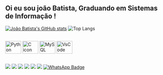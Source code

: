 ## Oi eu sou joão Batista, Graduando em Sistemas de Informação !


[![João Batista's GitHub stats](https://github-readme-stats.vercel.app/api?username=jffilho618&show_icons=true&theme=solarized-light)](https://github.com/jffilho618)
![Top Langs](https://github-readme-stats.vercel.app/api/top-langs/?username=jffilho618&layout=donut-vertical&theme=solarized-light_width=468)




<div style="display: inline_block"><br>
  <img src="https://cdn.jsdelivr.net/gh/devicons/devicon@latest/icons/python/python-original.svg" alt="Python icon" height="40" width="50" />
  <img src="https://cdn.jsdelivr.net/gh/devicons/devicon@latest/icons/c/c-original.svg" alt="C icon" height="40" width="50" />
  <img src="https://cdn.jsdelivr.net/gh/devicons/devicon/icons/mysql/mysql-original.svg" alt="MySQL icon" height="40" width="50" />
  <img src="https://cdn.jsdelivr.net/gh/devicons/devicon@latest/icons/visualstudio/visualstudio-plain.svg" alt="VsCode icon" height="40" width="50"/>
          


        
</div>
  
  ##
 
<div> 
  <a href="https://https://www.youtube.com/@bomb4tv261" target="_blank"><img src="https://img.shields.io/badge/YouTube-FF0000?style=for-the-badge&logo=youtube&logoColor=white" target="_blank"></a>
  <a href="https://instagram.com/devjotaf" target="_blank"><img src="https://img.shields.io/badge/-Instagram-%23E4405F?style=for-the-badge&logo=instagram&logoColor=white" target="_blank"></a>
 	<a href="https://www.twitch.tv/bomb4tv_" target="_blank"><img src="https://img.shields.io/badge/Twitch-9146FF?style=for-the-badge&logo=twitch&logoColor=white" target="_blank"></a>
  <a href="https://discord.gg/wagxzStdcR" target="_blank"><img src="https://img.shields.io/badge/Discord-7289DA?style=for-the-badge&logo=discord&logoColor=white" target="_blank"></a> 
  <a href = "mailto:contatojffilho618@gmail.com"><img src="https://img.shields.io/badge/-Gmail-%23333?style=for-the-badge&logo=gmail&logoColor=white" target="_blank"></a>
  <a href="https://www.linkedin.com/in/rafaella-ballerini-45875016a" target="_blank"><img src="https://img.shields.io/badge/-LinkedIn-%230077B5?style=for-the-badge&logo=linkedin&logoColor=white" target="_blank"></a>
  <a href="https://wa.me/yourphonenumber" target="_blank">
    <img src="https://img.shields.io/badge/WhatsApp-25D366?style=for-the-badge&logo=whatsapp&logoColor=white" alt="WhatsApp Badge">
  </a>

  
</div>
